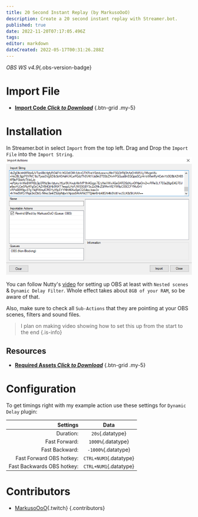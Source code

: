 ```yaml
---
title: 20 Second Instant Replay (by MarkusoOoO)
description: Create a 20 second instant replay with Streamer.bot.
published: true
date: 2022-11-20T07:17:05.496Z
tags: 
editor: markdown
dateCreated: 2022-05-17T00:31:26.288Z
---
```


*OBS WS v4.9*{.obs-version-badge} 
# Import File

- [<i class="mdi mdi-file-download"></i> **Import Code *Click to Download***](/assets/20-sec-instant-replay/files/rewind-import.sb)
{.btn-grid .my-5}

# Installation
In Streamer.bot in select `Import` from the top left.
Drag and Drop the `Import File` into the `Import String`. 
![20-sec-instant-replay.png](/assets/20-sec-instant-replay/images/20-sec-instant-replay.png)

You can follow Nutty's [video](https://youtu.be/NuWKrpNCE1k) for setting up OBS at least with `Nested scenes` & `Dynamic Delay Filter`.
Whole effect takes about `8GB of your RAM`, so be aware of that.

Also, make sure to check all `Sub-Actions` that they are pointing at your OBS scenes, filters and sound files.
>I plan on making video showing how to set this up from the start to the end {.is-info}


## Resources
- [<i class="mdi mdi-folder-download"></i> **Required Assets *Click to Download***](/assets/20-sec-instant-replay/files/Rewind-Effect.zip)
{.btn-grid .my-5}

# Configuration
To get timings right with my example action use these settings for `Dynamic Delay` plugin:

Settings | Data
---:|:---:
Duration: | `20s`{.datatype}
Fast Forward: | `1000%`{.datatype}
Fast Backward: | `-1000%`{.datatype}
Fast Forward OBS hotkey: | `CTRL+NUM3`{.datatype}
Fast Backwards OBS hotkey: | `CTRL+NUM1`{.datatype}

# Contributors

- [MarkusoOoO](https://www.twitch.tv/markusoooo){.twitch}
{.contributors}